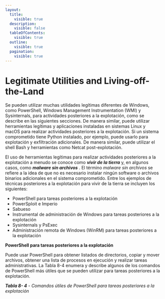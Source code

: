 ```yaml
---
layout:
  title:
    visible: true
  description:
    visible: false
  tableOfContents:
    visible: true
  outline:
    visible: true
  pagination:
    visible: true
---
```


# Legitimate Utilities and Living-off-the-Land

Se pueden utilizar muchas utilidades legítimas diferentes de Windows, como PowerShell, Windows Management Instrumentation (WMI) y Sysinternals, para actividades posteriores a la explotación, como se describe en las siguientes secciones. De manera similar, puede utilizar herramientas legítimas y aplicaciones instaladas en sistemas Linux y macOS para realizar actividades posteriores a la explotación. Si un sistema comprometido tiene Python instalado, por ejemplo, puede usarlo para explotación y exfiltración adicionales. De manera similar, puede utilizar el shell Bash y herramientas como Netcat post-explotación.

El uso de herramientas legítimas para realizar actividades posteriores a la explotación a menudo se conoce como _**vivir de la tierra**_ y, en algunos casos, como _**malware sin archivos**_ . El término _malware sin archivos_ se refiere a la idea de que no es necesario instalar ningún software o archivos binarios adicionales en el sistema comprometido. Entre los ejemplos de técnicas posteriores a la explotación para vivir de la tierra se incluyen los siguientes:

* PowerShell para tareas posteriores a la explotación
* PowerSploit e Imperio
* Sabueso
* Instrumental de administración de Windows para tareas posteriores a la explotación
* Sysinternals y PsExec
* Administración remota de Windows (WinRM) para tareas posteriores a la explotación

**PowerShell para tareas posteriores a la explotación**

Puede usar PowerShell para obtener listados de directorios, copiar y mover archivos, obtener una lista de procesos en ejecución y realizar tareas administrativas. La Tabla 8-4 enumera y describe algunos de los comandos de PowerShell más útiles que se pueden utilizar para tareas posteriores a la explotación.

_**Tabla 8- 4**_ _- Comandos útiles de PowerShell para tareas posteriores a la explotación_
